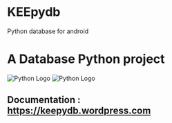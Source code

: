 # KEEpydb
Python database for android
# A Database Python project

![Python Logo](https://www.python.org/static/community_logos/python-logo.png "Sample inline image")
![Python Logo](https://o.remove.bg/downloads/c3d9f95d-db36-4fa6-a08b-ac04bcf9e7c6/k-hexagon-pixel-letter-shadow-logo-icon-design-vector-22744344-removebg-preview-removebg-preview.png "Sample inline image")


## Documentation : https://keepydb.wordpress.com
